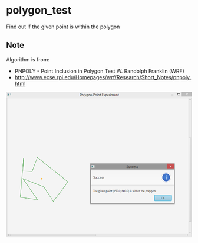 # polygon_test
Find out if the given point is within the polygon

## Note ##
Algorithm is from:
* PNPOLY - Point Inclusion in Polygon Test W. Randolph Franklin (WRF) 
* http://www.ecse.rpi.edu/Homepages/wrf/Research/Short_Notes/pnpoly.html

![ScreenShot](https://github.com/zunayedhassan/PolygonExperiment/blob/master/FindPointWithinPolygon/preview.png?raw=true)

